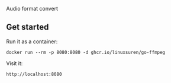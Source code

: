 Audio format convert

## Get started

Run it as a container:

```shell
docker run --rm -p 8080:8080 -d ghcr.io/linuxsuren/go-ffmpeg
```

Visit it:

```
http://localhost:8080
```
